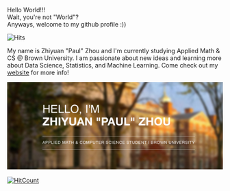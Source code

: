 Hello World!!! \
Wait, you're not "World"? \
Anyways, welcome to my github profile :))

<img src="https://hitcounter.pythonanywhere.com/count/tag.svg" alt="Hits">

My name is Zhiyuan "Paul" Zhou and I'm currently studying Applied Math & CS @ Brown University. I am passionate about new ideas and learning more about Data Science, Statistics, and Machine Learning. Come check out my [website](https://paulzhou69.github.io/) for more info! 

<a href="https://paulzhou69.github.io/"><img src="https://raw.githubusercontent.com/paulzhou69/paulzhou69/master/banner.jpg" title="paulzhou" alt="paulzhou"></a>

[![HitCount](http://hits.dwyl.com/paulzhou69/paulzhou69.svg)](http://hits.dwyl.com/paulzhou69/paulzhou69)


<!--
**paulzhou69/paulzhou69** is a ✨ _special_ ✨ repository because its `README.md` (this file) appears on your GitHub profile.

- 🔭 I’m currently working on ...
- 🌱 I’m currently learning ...
- 👯 I’m looking to collaborate on ...
- 🤔 I’m looking for help with ...
- 💬 Ask me about ...
- 📫 How to reach me: ...
- 😄 Pronouns: ...
- ⚡ Fun fact: ...
-->
